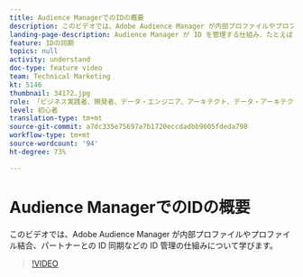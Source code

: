 ```yaml
---
title: Audience ManagerでのIDの概要
description: このビデオでは、Adobe Audience Manager が内部プロファイルやプロファイル結合、パートナーとの ID 同期などの ID 管理の仕組みについて学びます。
landing-page-description: Audience Manager が ID を管理する仕組み、たとえば内部プロファイルやプロファイル結合、パートナーとの ID 同期などについて学びます。
feature: IDの同期
topics: null
activity: understand
doc-type: feature video
team: Technical Marketing
kt: 5146
thumbnail: 34172.jpg
role: 「ビジネス実践者、開発者、データ・エンジニア、アーキテクト、データ・アーキテクト、管理者、リーダー」
level: 初心者
translation-type: tm+mt
source-git-commit: a7dc335e75697a7b1720eccdadbb9605fdeda798
workflow-type: tm+mt
source-wordcount: '94'
ht-degree: 73%

---
```



# Audience ManagerでのIDの概要

このビデオでは、Adobe Audience Manager が内部プロファイルやプロファイル結合、パートナーとの ID 同期などの ID 管理の仕組みについて学びます。

>[!VIDEO](https://video.tv.adobe.com/v/34172/?quality=12)
